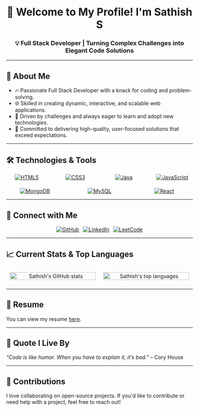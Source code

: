 <h1 align="center">🚀 Welcome to My Profile! I'm Sathish S</h1>
<h3 align="center">💡 Full Stack Developer | Turning Complex Challenges into Elegant Code Solutions</h3>

---

## 🌟 About Me
- 🔥 Passionate Full Stack Developer with a knack for coding and problem-solving.
- 🌐 Skilled in creating dynamic, interactive, and scalable web applications.
- 🎯 Driven by challenges and always eager to learn and adopt new technologies.
- 💪 Committed to delivering high-quality, user-focused solutions that exceed expectations.

---

## 🛠️ Technologies & Tools
<div align="center" style="display: flex; justify-content: left; flex-wrap: wrap; gap: 20px;">
  <a href="https://www.w3.org/html/" target="_blank" rel="noreferrer" style="flex: 1 1 20%;">
    <img src="https://img.shields.io/badge/HTML5-%23E34F26.svg?&style=for-the-badge&logo=html5&logoColor=white" alt="HTML5">
  </a>
  <a href="https://www.w3schools.com/css/" target="_blank" rel="noreferrer" style="flex: 1 1 20%;">
    <img src="https://img.shields.io/badge/CSS3-%231572B6.svg?&style=for-the-badge&logo=css3&logoColor=white" alt="CSS3">
  </a>
  <a href="https://www.java.com" target="_blank" rel="noreferrer" style="flex: 1 1 20%;">
    <img src="https://img.shields.io/badge/Java-%23007396.svg?&style=for-the-badge&logo=java&logoColor=white" alt="Java">
  </a>
  <a href="https://developer.mozilla.org/en-US/docs/Web/JavaScript" target="_blank" rel="noreferrer" style="flex: 1 1 20%;">
    <img src="https://img.shields.io/badge/JavaScript-%23F7DF1E.svg?&style=for-the-badge&logo=javascript&logoColor=black" alt="JavaScript">
  </a>
  <a href="https://www.mongodb.com/" target="_blank" rel="noreferrer" style="flex: 1 1 20%;">
    <img src="https://img.shields.io/badge/MongoDB-%2347A248.svg?&style=for-the-badge&logo=mongodb&logoColor=white" alt="MongoDB">
  </a>
  <a href="https://www.mysql.com/" target="_blank" rel="noreferrer" style="flex: 1 1 20%;">
    <img src="https://img.shields.io/badge/MySQL-%2300f.svg?&style=for-the-badge&logo=mysql&logoColor=white" alt="MySQL">
  </a>
  <a href="https://reactjs.org/" target="_blank" rel="noreferrer" style="flex: 1 1 20%;">
    <img src="https://img.shields.io/badge/React-%2361DAFB.svg?&style=for-the-badge&logo=react&logoColor=black" alt="React">
  </a>
</div>

---

## 🤝 Connect with Me
<div align="center" style="display: flex; justify-content: center; flex-wrap: wrap; gap: 10px;">
  <a href="https://github.com/SathishS2202" target="_blank">
    <img src="https://img.shields.io/badge/GitHub-%2312100E.svg?&style=for-the-badge&logo=github&logoColor=white" alt="GitHub">
  </a>
  <a href="https://www.linkedin.com/in/sathish-s-666b11255/" target="_blank">
    <img src="https://img.shields.io/badge/LinkedIn-%230077B5.svg?&style=for-the-badge&logo=linkedin&logoColor=white" alt="LinkedIn">
  </a>
  <a href="https://leetcode.com/" target="_blank">
    <img src="https://img.shields.io/badge/LeetCode-%23FFA116.svg?&style=for-the-badge&logo=leetcode&logoColor=black" alt="LeetCode">
  </a>
</div>

---

## 📈 Current Stats & Top Languages
<div align="center" style="display: flex; justify-content: space-around; align-items: center; flex-wrap: wrap;">
  <div style="flex: 1 1 45%; margin: 10px;">
    <img src="https://github-readme-stats.vercel.app/api?username=SathishS2202&show_icons=true&theme=highcontrast" alt="Sathish's GitHub stats" style="width: 100%;">
  </div>
  <div style="flex: 1 1 45%; margin: 10px;">
    <img src="https://github-readme-stats.vercel.app/api/top-langs/?username=SathishS2202&layout=compact&theme=highcontrast" alt="Sathish's top languages" style="width: 100%;">
  </div>
</div>

---

## 📄 Resume
You can view my resume [here](https://drive.google.com/file/d/1IpKm-fJPXiARuwcLlryltCHLJqNj5_uv/view?usp=sharing). 

---

## 💬 Quote I Live By
_"Code is like humor. When you have to explain it, it’s bad."_ – Cory House

---

## 🌟 Contributions
I love collaborating on open-source projects. If you'd like to contribute or need help with a project, feel free to reach out!
